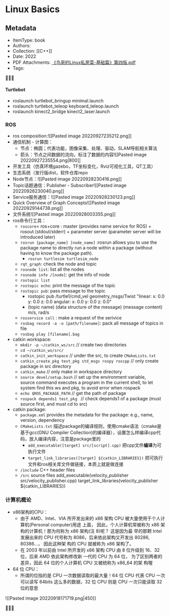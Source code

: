 # Linux Basics
## Metadata
- ItemType: book
- Authors: 
- Collection: [[C++]]
- Date: 2022
- PDF Attachments: [《鸟哥的Linux私房菜-基础篇》第四版.pdf](zotero://open-pdf/library/items/D9D36QWX)
- Tags: 

👣➿👣

#### Turtlebot
- roslaunch turtlebot_bringup minimal.launch
- roslaunch turtlebot_teleop keyboard_teleop.launch
- roslaunch kinect2_bridge kinect2_laser.launch

### ROS
- ros composition:![[Pasted image 20220927235212.png]]
- 通信机制 - 计算图：
	- 节点：椭圆；代表功能，图像采集、处理、驱动，SLAM导航相关算法
	- 箭头：节点之间数据的流向，标注了数据的内容![[Pasted image 20220927235554.png|800]]
- 开发工具（仿真环境gazebo，TF坐标变化，Rviz可视化工具，QT工具）
- 生态系统（发行版dist，软件仓库repo
- Node节点：![[Pasted image 20220928230416.png]]
- Topic话题通信：Publisher - Subscriber![[Pasted image 20220928230040.png]]
- Service服务通信：![[Pasted image 20220928230123.png]]
- Quick Overview of Graph Concepts![[Pasted image 20220929144738.png]]
- 文件系统![[Pasted image 20220928003355.png]]
- ros命令行工具：
	- `roscore`= ros+core : master (provides name service for ROS) + rosout (stdout/stderr) + parameter server (parameter server will be introduced later)
	- `rosrun [package_name] [node_name]` :rosrun allows you to use the package name to directly run a node within a package (without having to know the package path).
		- `rosrun turtlesim turtlesim_node`
	- `rqt_graph`: check the node and topic
	- `rosnode list`: list all the nodes
	- `rosnode info /[node]`: get the info of node
	- `rostopic list`
	- `rostopic echo`: print the message of the topic
	- `rostopic pub`: pass message to the topic
		- rostopic pub /turtle1/cmd_vel geometry_msgs/Twist "linear:
			  x: 0.0
			  y: 0.0
			  z: 0.0
			angular:
			  x: 0.0
			  y: 0.0
			  z: 0.0"
		- (topic name) (data structure of the message) (message content) m/s, rad/s
	- `rosservice call` : make a request of the serivice
	- `rosbag record -a -o [path/filename]`: pack all message of topics in file
	- `rosbag play [filename].bag`
- catkin workspace:
	- `mkdir -p ~/catkin_ws/src`  // create two directories
	- `cd ~/catkin_ws/src/`
	- `catkin_init_workspace`  // under the src, to create `CMakeLists.txt`
	- `catkin_create_pkg test_pkg std_msgs rospy roscpp`  // only create package in src directory
	- `catkin_make`   // only make in workspace directory
	- `source devel/setup.bash`   //  set up the environment variable, source command executes a program in the current shell, to let system find this ws and pkg, to avoid error when rospack
	- `echo $ROS_PACKAGE_PATH`   // get the path of package 
	- `rospack depends1 test_pkg ` // check depends1 of a package (must source first, and must cd to src)
- catkin package:
	- `package.xml` provides the metadata for the package: e.g., name, version, dependency
	- `CMakeLists.txt` 描述package的编译规则，使用cmake语法（cmake是基于gcc(GNU Compiler Collection)的编译器），设置怎么样编译cpp代码，放入编译内容，注意是package里的
		- `add_executable([target] src/[script].cpp)` 把cpp文件**编译**为可执行文件
		- `target_link_libraries([target] ${catkin_LIBRARIES})` 把可执行文件和ros相关库文件做链接，本质上就是做连接
	- `/include` C++ header files
	- `/src` source files
add_executable(velocity_publisher src/velocity_publisher.cpp)
target_link_libraries(velocity_publisher ${catkin_LIBRARIES})







### 计算机概论
- x86架构的CPU：
	- 由于 AMD、Intel、VIA 所开发出来的 x86 架构 CPU 被大量使用于个人计算机(Personal computer)用途 上面， 因此，个人计算机常被称为 x86 架构的计算机！那为何称为 x86 架构(注 8)呢？ 这是因为最 早的那颗 Intel 发展出来的 CPU 代号称为 8086，后来依此架构又开发出 80286, 80386...， 因此这种架 构的 CPU 就被称为 x86 架构了。
	- 在 2003 年以前由 Intel 所开发的 x86 架构 CPU 由 8 位升级到 16、32 位，后来 AMD 依此架构修改新 一代的 CPU 为 64 位， 为了区别两者的差异，因此 64 位的个人计算机 CPU 又被统称为 x86_64 的架 构喔
- 64 位 CPU：
	- 所谓的位指的是 CPU 一次数据读取的最大量！64 位 CPU 代表 CPU 一次可以读写 64bits 这么多的数据，32 位 CPU 则是 CPU 一次只能读取 32 位的意思

![[Pasted image 20220918171719.png|450]]


👣➿👣